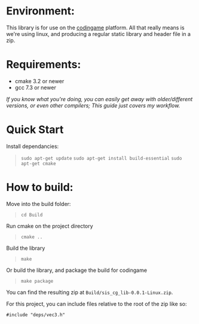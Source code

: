 
# Environment:
This library is for use on the [codingame](codingame.com/work) platform. All that really means is we're using linux, and producing a regular static library and header file in a zip.

# Requirements:
- cmake 3.2 or newer
- gcc 7.3 or newer

_If you know what you're doing, you can easily get away with older/different versions, or even other compilers; This guide just covers my workflow._

# Quick Start

Install dependancies: 

> `sudo apt-get update`
> `sudo apt-get install build-essential`
> `sudo apt-get cmake`

# How to build:

Move into the build folder:

> `cd Build`

Run cmake on the project directory

> `cmake ..`

Build the library

> `make`


Or build the library, and package the build for codingame

> `make package`

You can find the resulting zip at `Build/sis_cg_lib-0.0.1-Linux.zip`.

For this project, you can include files relative to the root of the zip like so:

```
#include "deps/vec3.h"
```